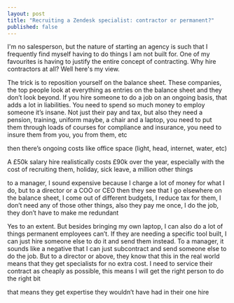 ```yaml
---
layout: post
title: "Recruiting a Zendesk specialist: contractor or permanent?"
published: false
---
```


I'm no salesperson, but the nature of starting an agency is such that I frequently find myself having to do things I am not built for. One of my favourites is having to justify the entire concept of contracting. Why hire contractors at all? Well here's my view.





The trick is to reposition yourself on the balance sheet. These companies, the top people look at everything as entries on the balance sheet and they don’t look beyond. If you hire someone to do a job on an ongoing basis, that adds a lot in liabilities. You need to spend so much money to employ someone it’s insane. Not just their pay and tax, but also they need a pension, training, uniform maybe, a chair and a laptop, you need to put them through loads of courses for compliance and insurance, you need to insure them from you, you from them, etc


then there’s ongoing costs like office space (light, head, internet, water, etc)

A £50k salary hire realistically costs £90k over the year, especially with the cost of recruiting them, holiday, sick leave, a million other things


to a manager, I sound expensive because I charge a lot of money for what I do, but to a director or a COO or CEO then they see that I go elsewhere on the balance sheet, I come out of different budgets, I reduce tax for them, I don’t need any of those other things, also they pay me once, I do the job, they don’t have to make me redundant


Yes to an extent. But besides bringing my own laptop, I can also do a lot of things permanent employees can’t. If they are needing a specific tool built, I can just hire someone else to do it and send them instead. To a manager, it sounds like a negative that I can just subcontract and send someone else to do the job. But to a director or above, they know that this in the real world means that they get specialists for no extra cost. I need to service their contract as cheaply as possible, this means I will get the right person to do the right bit


that means they get expertise they wouldn’t have had in their one hire


